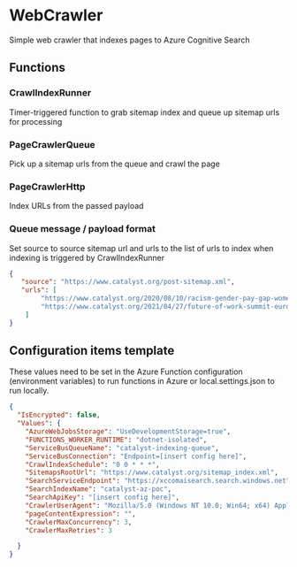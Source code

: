 # WebCrawler
Simple web crawler that indexes pages to Azure Cognitive Search
## Functions
### CrawlIndexRunner
Timer-triggered function to grab sitemap index and queue up sitemap urls for processing

### PageCrawlerQueue
Pick up a sitemap urls from the queue and crawl the page

### PageCrawlerHttp
Index URLs from the passed payload

### Queue message / payload format
Set source to source sitemap url and urls to the list of urls to index when indexing is triggered by CrawlIndexRunner
```json
{
   "source": "https://www.catalyst.org/post-sitemap.xml",
   "urls": [
        "https://www.catalyst.org/2020/08/10/racism-gender-pay-gap-women/",
        "https://www.catalyst.org/2021/04/27/future-of-work-summit-europe-2021-takeaways/"
    ]
}
```


## Configuration items template
These values need to be set in the Azure Function configuration (environment variables) to run functions in Azure or local.settings.json to run locally. 

```json
{
  "IsEncrypted": false,
  "Values": {
    "AzureWebJobsStorage": "UseDevelopmentStorage=true",
    "FUNCTIONS_WORKER_RUNTIME": "dotnet-isolated",
    "ServiceBusQueueName": "catalyst-indexing-queue",
    "ServiceBusConnection": "Endpoint=[insert config here]",
    "CrawlIndexSchedule": "0 0 * * *",
    "SitemapsRootUrl": "https://www.catalyst.org/sitemap_index.xml",
    "SearchServiceEndpoint": "https://xccomaisearch.search.windows.net",
    "SearchIndexName": "catalyst-az-poc",
    "SearchApiKey": "[insert config here]",
    "CrawlerUserAgent": "Mozilla/5.0 (Windows NT 10.0; Win64; x64) AppleWebKit/537.36 (KHTML, like Gecko) Chrome/91.0.4472.124 Safari/537.36",
    "pageContentExpression": "",
    "CrawlerMaxConcurrency": 3,
    "CrawlerMaxRetries": 3

  }
}
```